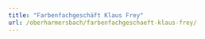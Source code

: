 ```yaml
---
title: "Farbenfachgeschäft Klaus Frey"
url: /oberharmersbach/farbenfachgeschaeft-klaus-frey/
---
```

